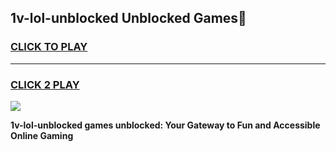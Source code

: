 
## 1v-lol-unblocked Unblocked Games👋
<h3>
<a href="https://news.freeplayer.one?title=1v-lol-unblocked&ref=16F">CLICK TO PLAY</a></h3>
<hr>

<h3>
<a href="https://news.freeplayer.one?title=1v-lol-unblocked&ref=16F">CLICK 2 PLAY</a>
  
</h3>

<a href="https://news.freeplayer.one?title=1v-lol-unblocked&ref=16F/"><img src="https://clearcache.store/games.png"></a>


**1v-lol-unblocked games unblocked: Your Gateway to Fun and Accessible Online Gaming**
